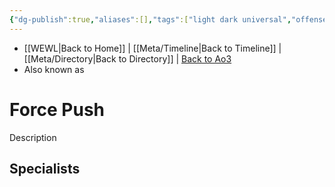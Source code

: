 ```yaml
---
{"dg-publish":true,"aliases":[],"tags":["light dark universal","offense defense utility","control sense alter","forcepower"],"permalink":"/force-abilities-force-phenomena/force-push/","dgPassFrontmatter":true}
---
```


- [[WEWL\|Back to Home]] | [[Meta/Timeline\|Back to Timeline]] | [[Meta/Directory\|Back to Directory]] | [Back to Ao3](https://archiveofourown.org/works/19334440/chapters/45992584)
- Also known as 

# Force Push
Description

**Specialists**
- 